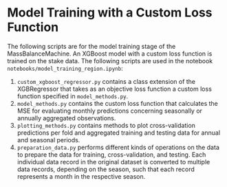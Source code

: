 # Model Training with a Custom Loss Function

The following scripts are for the model training stage of the MassBalanceMachine. An XGBoost model with a custom loss function is trained on the stake data.  The following scripts are used in the notebook ```notebooks/model_training_region.ipynb```:

1. ```custom_xgboost_regressor.py``` contains a class extension of the XGBRegressor that takes as an objective loss function a custom loss function specified in ```model_methods.py```.
2. ```model_methods.py``` contains the custom loss function that calculates the MSE for evaluating monthly predictions concerning seasonally or annually aggregated observations. 
3. ```plotting_methods.py``` contains methods to plot cross-validation predictions per fold and aggregated training and testing data for annual and seasonal periods.
4. ```preparation_data.py``` performs different kinds of operations on the data to prepare the data for training, cross-validation, and testing. Each individual data record in the original dataset is converted to multiple data records, depending on the season, such that each record represents a month in the respective season.